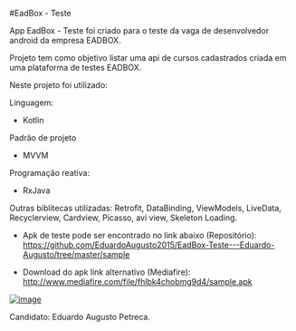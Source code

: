 #EadBox - Teste

App EadBox - Teste foi criado para o teste da vaga de desenvolvedor android da empresa EADBOX.

Projeto tem como objetivo listar uma api de cursos cadastrados criada em uma plataforma de testes EADBOX.

Neste projeto foi utilizado:

Linguagem:
- Kotlin

Padrão de projeto
- MVVM

Programação reativa:
- RxJava

Outras biblitecas utilizadas:
Retrofit, DataBinding, ViewModels, LiveData, Recyclerview, Cardview, Picasso, avi view, Skeleton Loading.

- Apk de teste pode ser encontrado no link abaixo (Repositório):
https://github.com/EduardoAugusto2015/EadBox-Teste---Eduardo-Augusto/tree/master/sample

- Download do apk link alternativo (Mediafire):
http://www.mediafire.com/file/fhlbk4chobmg9d4/sample.apk


<a href="https://ibb.co/fSK4ST"><img src="https://thumb.ibb.co/fSK4ST/image.gif" alt="image" border="0"></a>

Candidato: Eduardo Augusto Petreca.
